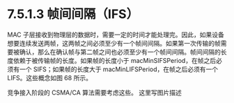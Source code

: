# 7.5.1.3 帧间间隔（IFS）


MAC 子层接收到物理层的数据时，需要一定的时间才能处理完。因此，如果设备想要连续发送两帧，这两帧之间必须至少有一个帧间间隔。如果第一次传输的帧需要被确认，那么在确认帧与第二帧之间也必须至少有一个帧间间隔。帧间间隔的长度依赖于被传输帧的长度。如果帧的长度小于 macMinSIFSPeriod，在帧之后必须有一个 SIFS；如果帧的长度大于 macMinLIFSPeriod，在帧之后必须有一个 LIFS。这些概念如图 68 所示。

竞争接入阶段的 CSMA/CA 算法需要考虑这些。
这里写图片描述
